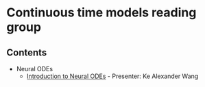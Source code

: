 # Continuous time models reading group

## Contents
- Neural ODEs
    - [Introduction to Neural ODEs](./neural_ode/01-introduction/presentation.html) - Presenter: Ke Alexander Wang
